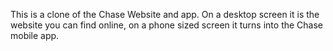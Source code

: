 This is a clone of the Chase Website and app. On a desktop screen it is the website you can find online, on a phone sized screen it turns into the Chase mobile app.
